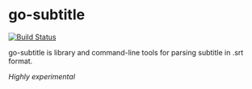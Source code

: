 # go-subtitle

[![Build Status](https://img.shields.io/travis/dongsupark/go-subtitle.svg?style=flat-square)][cistat]

go-subtitle is library and command-line tools for parsing subtitle in .srt format.

*Highly experimental*

[cistat]: https://travis-ci.org/dongsupark/go-subtitle
